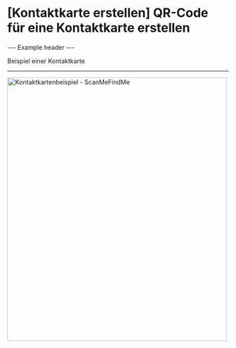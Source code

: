 <h1>[Kontaktkarte erstellen] QR-Code für eine Kontaktkarte erstellen</h1>

--- Example header ---

Beispiel einer Kontaktkarte

----------

<img src="https://media.scanmefindme.com/dynamic/contact/contact-popup.png" width="500" height="600" alt="Kontaktkartenbeispiel - ScanMeFindMe">
